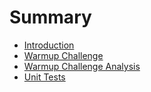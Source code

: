 # Summary

* [Introduction](README.md)
* [Warmup Challenge](warmup_challenge.md)
* [Warmup Challenge Analysis](warmup_challenge_analysis.md)
* [Unit Tests](unit_tests.md)

